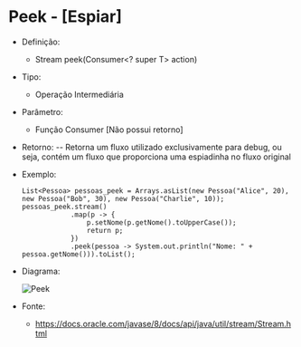 # Peek - [Espiar]

- Definição: 
    - Stream<T> peek(Consumer<? super T> action)

- Tipo: 
    - Operação Intermediária

- Parâmetro:
    - Função Consumer [Não possui retorno] 

- Retorno:
    -- Retorna um fluxo utilizado exclusivamente para debug, ou seja, contém um fluxo que proporciona uma espiadinha no fluxo original

- Exemplo: 
    ```
    List<Pessoa> pessoas_peek = Arrays.asList(new Pessoa("Alice", 20), new Pessoa("Bob", 30), new Pessoa("Charlie", 10));
	pessoas_peek.stream()
                .map(p -> {
	                p.setNome(p.getNome().toUpperCase());
		            return p;
	            })
                .peek(pessoa -> System.out.println("Nome: " + pessoa.getNome())).toList();
    ```

- Diagrama:

    ![Peek](../images/15_peek.png)

- Fonte: 
    - https://docs.oracle.com/javase/8/docs/api/java/util/stream/Stream.html